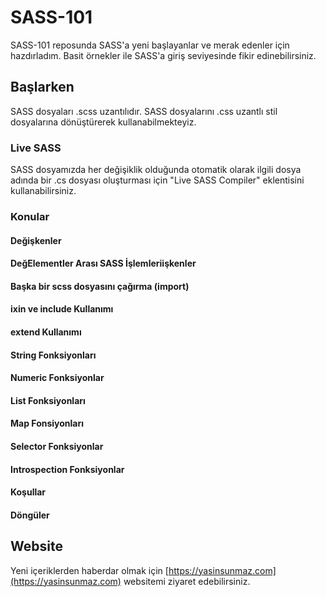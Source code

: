 # SASS-101

SASS-101 reposunda SASS'a yeni başlayanlar ve merak edenler için hazdırladım. Basit örnekler ile SASS'a giriş seviyesinde fikir edinebilirsiniz.

## Başlarken

SASS dosyaları .scss uzantılıdır. SASS dosyalarını .css uzantlı stil dosyalarına dönüştürerek kullanabilmekteyiz.

### Live SASS

SASS dosyamızda her değişiklik olduğunda otomatik olarak ilgili dosya adında bir .cs dosyası oluşturması için "Live SASS Compiler" eklentisini kullanabilirsiniz.

### Konular

#### Değişkenler
#### DeğElementler Arası SASS İşlemleriişkenler
#### Başka bir scss dosyasını çağırma (import)
#### ixin ve include Kullanımı
#### extend Kullanımı
#### String Fonksiyonları
#### Numeric Fonksiyonlar
#### List Fonksiyonları
#### Map Fonsiyonları
#### Selector Fonksiyonlar
#### Introspection Fonksiyonlar
#### Koşullar
#### Döngüler

## Website

Yeni içeriklerden haberdar olmak için [https://yasinsunmaz.com](https://yasinsunmaz.com) websitemi ziyaret edebilirsiniz.
